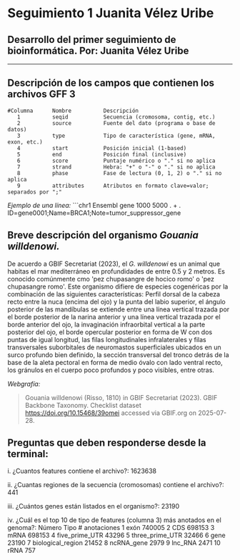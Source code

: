 # Seguimiento 1 Juanita Vélez Uribe
## Desarrollo del primer seguimiento de bioinformática. Por: Juanita Vélez Uribe
______________________________________________________________________________________________________________________________________________________________________________
## Descripción de los campos que contienen los archivos GFF 3
    #Columna	  Nombre	      Descripción
       1	      seqid	          Secuencia (cromosoma, contig, etc.)
       2	      source	      Fuente del dato (programa o base de datos)
       3	      type	          Tipo de característica (gene, mRNA, exon, etc.)
       4	      start	          Posición inicial (1-based)
       5	      end	          Posición final (inclusive)
       6	      score	          Puntaje numérico o "." si no aplica
       7	      strand	      Hebra: "+" o "-" o "." si no aplica
       8	      phase	          Fase de lectura (0, 1, 2) o "." si no aplica
       9	      attributes	  Atributos en formato clave=valor; separados por ";"

  *Ejemplo de una línea:*
      ```chr1	Ensembl	gene	1000	5000	.	+	.	ID=gene0001;Name=BRCA1;Note=tumor_suppressor_gene

## Breve descripción del organismo _Gouania willdenowi._
De acuerdo a GBIF Secretariat (2023), el _G. willdenowi_ es un animal que habitas el mar mediterráneo en profundidades de entre 0.5 y 2 metros. Es conocido comúnmente cmo 'pez chupasangre de hocico romo' o 'pez chupasangre romo'. Este organismo difiere de especies cogenéricas por la combinación de las siguientes características: Perfil dorsal de la cabeza recto entre la nuca (encima del ojo) y la punta del labio superior, el ángulo posterior de las mandíbulas se extiende entre una línea vertical trazada por el borde posterior de la narina anterior y una línea vertical trazada por el borde anterior del ojo, la invaginación infraorbital vertical a la parte posterior del ojo, el borde opercular posterior en forma de W con dos puntas de igual longitud, las filas longitudinales infralaterales y filas transversales suborbitales de neuromastos superficiales ubicados en un surco profundo bien definido, la sección transversal del tronco detrás de la base de la aleta pectoral en forma de medio óvalo con lado ventral recto, los gránulos en el cuerpo poco profundos y poco visibles, entre otras. 

*Webgrafía:* 
> Gouania willdenowi (Risso, 1810) in GBIF Secretariat (2023). GBIF Backbone Taxonomy. Checklist dataset https://doi.org/10.15468/39omei accessed via GBIF.org on 2025-07-28.

## Preguntas que deben responderse desde la terminal:
i. ¿Cuantos features contiene el archivo?: 1623638

ii. ¿Cuantas regiones de la secuencia (cromosomas) contiene el archivo?: 441

iii. ¿Cuántos genes están listados en el organismo?: 23190

iv. ¿Cuál es el top 10 de tipo de features (columna 3) más anotados en el genoma?: 
  Número  Tipo               # anotaciones
    1     exón               740005
    2     CDS                698153 
    3     mRNA               698153
    4     five_prime_UTR     43296
    5     three_prime_UTR    32466
    6     gene               23190
    7     biological_region  21452
    8     ncRNA_gene         2979
    9     lnc_RNA            2471
    10    rRNA               757
